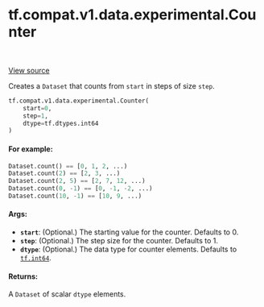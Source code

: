 <div itemscope itemtype="http://developers.google.com/ReferenceObject">
<meta itemprop="name" content="tf.compat.v1.data.experimental.Counter" />
<meta itemprop="path" content="Stable" />
</div>

# tf.compat.v1.data.experimental.Counter

<!-- Insert buttons -->

<table class="tfo-notebook-buttons tfo-api" align="left">
</table>

<a target="_blank" href="/code/stable/tensorflow/python/data/experimental/ops/counter.py">View source</a>



<!-- Start diff -->
Creates a `Dataset` that counts from `start` in steps of size `step`.

``` python
tf.compat.v1.data.experimental.Counter(
    start=0,
    step=1,
    dtype=tf.dtypes.int64
)
```



<!-- Placeholder for "Used in" -->


#### For example:



```python
Dataset.count() == [0, 1, 2, ...)
Dataset.count(2) == [2, 3, ...)
Dataset.count(2, 5) == [2, 7, 12, ...)
Dataset.count(0, -1) == [0, -1, -2, ...)
Dataset.count(10, -1) == [10, 9, ...)
```

#### Args:


* <b>`start`</b>: (Optional.) The starting value for the counter. Defaults to 0.
* <b>`step`</b>: (Optional.) The step size for the counter. Defaults to 1.
* <b>`dtype`</b>: (Optional.) The data type for counter elements. Defaults to
  <a href="../../../../../tf.md#int64"><code>tf.int64</code></a>.


#### Returns:

A `Dataset` of scalar `dtype` elements.
